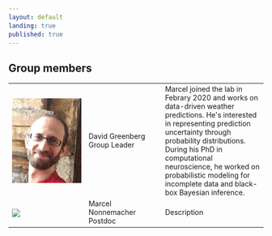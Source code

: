 ```yaml
---
layout: default
landing: true
published: true
---
```


## Group members
 <table style="width:100%">
   <colgroup>
    <col style="width:30%">
    <col style="width:30%">    
    <col>
  </colgroup>
  <tr>
    <td><img align="center" src="david.JPG" style="margin: 0px 0px 0px 0px; vertical-align:middle"></td>
    <td>David Greenberg<br/>
    Group Leader</td>
    <td>Marcel joined the lab in Febrary 2020 and works on data-driven weather predictions. He's interested in representing prediction uncertainty through probability distributions. During his PhD in computational neuroscience, he worked on probabilistic modeling for incomplete data and black-box Bayesian inference.</td>
  </tr>
  <tr>
    <td><img align="center" src="marcel.png" style="margin: 0px 0px 0px 0px; vertical-align:middle"></td>
    <td>Marcel Nonnemacher<br/>
    Postdoc</td>
    <td>Description</td>
  </tr>
</table> 